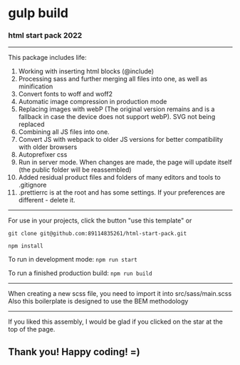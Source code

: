 # gulp build
### html start pack 2022


---

This package includes life:

1. Working with inserting html blocks (@include)
2. Processing sass and further merging all files into one, as well as minification
3. Convert fonts to woff and woff2
4. Automatic image compression in production mode
5. Replacing images with webP (The original version remains and is a fallback in case the device does not support webP). SVG not being replaced
6. Combining all JS files into one.
7. Convert JS with webpack to older JS versions for better compatibility with older browsers
8. Autoprefixer css
9. Run in server mode. When changes are made, the page will update itself (the public folder will be reassembled)
10. Added residual product files and folders of many editors and tools to .gitignore
11. .prettierrc is at the root and has some settings. If your preferences are different - delete it.

---

For use in your projects, click the button "use this template" or

`git clone git@github.com:89114835261/html-start-pack.git`

`npm install`

To run in development mode:
`npm run start`

To run a finished production build:
`npm run build`

---  
  
When creating a new scss file, you need to import it into src/sass/main.scss  
Also this boilerplate is designed to use the BEM methodology  
  
---  
  
If you liked this assembly, I would be glad if you clicked on the star at the top of the page.

## Thank you! Happy coding! =)
